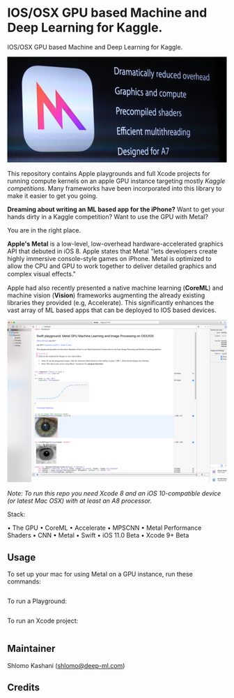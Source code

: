 # IOS/OSX GPU based Machine and Deep Learning for Kaggle.
IOS/OSX GPU based Machine and Deep Learning for Kaggle.

![](metal.jpeg)

This repository contains Apple playgrounds and full Xcode projects for running compute kernels on an apple GPU instance targeting mostly *Kaggle competitions*. Many frameworks have been incorporated into this library to make it easier to get you going.  


**Dreaming about writing an ML based app for the iPhone?** Want to get your hands dirty in a Kaggle competition? Want to use the GPU with Metal? 

You are in the right place. 

**Apple's Metal** is a low-level, low-overhead hardware-accelerated graphics API that debuted in iOS 8. Apple states that Metal "lets developers create highly immersive console-style games on iPhone. Metal is optimized to allow the CPU and GPU to work together to deliver detailed graphics and complex visual eﬀects." 

Apple had also recently presented a native machine learning (**CoreML**) and machine vision (**Vision**) frameworks augmenting the already existing libraries they provided (e.g, Accelerate). This significantly enhances the vast array of ML based apps that can be deployed to IOS based devices.

![](playground.png)

*Note: To run this repo you need Xcode 8 and an iOS 10-compatible device (or latest Mac OSX) with at least an A8 processor.*

Stack:

• The GPU
• CoreML
• Accelerate
• MPSCNN
• Metal Performance Shaders
• CNN
• Metal
• Swift
• iOS 11.0 Beta
• Xcode 9+ Beta


## Usage

To set up your mac for using Metal on a GPU instance, run these commands:

```sh
```

To run a Playground:
```sh

```

To run an Xcode project:

```sh
```

## Maintainer

Shlomo Kashani ([shlomo@deep-ml.com](http://deep-ml.com))


## Credits





